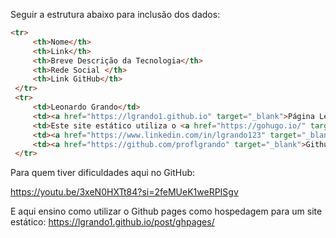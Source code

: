 Seguir a estrutura abaixo para inclusão dos dados:
   
   ~~~html
   <tr>
        <th>Nome</th>
        <th>Link</th>
        <th>Breve Descrição da Tecnologia</th>
        <th>Rede Social </th> 
        <th>Link GitHub</th>
    </tr>
    <tr>
        <td>Leonardo Grando</td>
        <td><a href="https://lgrando1.github.io" target="_blank">Página Leonardo Grando</a></td>
        <td>Este site estático utiliza o <a href="https://gohugo.io/" target="_blank">Framework Hugo</a> com o <a href="https://hugoblox.com/templates/details/academic-cv/" target="_blank">tema provido pela HugoBlox</a> e esta hospedado no GitHub Pages</td>
        <td><a href="https://www.linkedin.com/in/lgrando123" target="_blank">Linkedin</a></td>
        <td><a href="https://github.com/proflgrando" target="_blank">Github</a></td>
    </tr>
   ~~~

Para quem tiver dificuldades aqui no GitHub:

https://youtu.be/3xeN0HXTt84?si=2feMUeK1weRPISgv

E aqui ensino como utilizar o Github pages como hospedagem para um site estático: https://lgrando1.github.io/post/ghpages/
    
